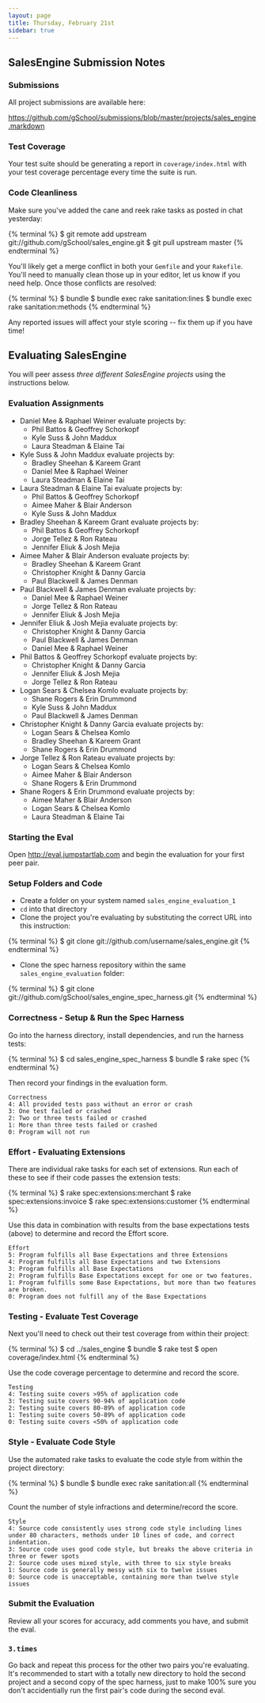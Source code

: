 ```yaml
---
layout: page
title: Thursday, February 21st
sidebar: true
---
```


## SalesEngine Submission Notes

### Submissions

All project submissions are available here:

https://github.com/gSchool/submissions/blob/master/projects/sales_engine.markdown

### Test Coverage

Your test suite should be generating a report in `coverage/index.html` with your test coverage percentage every time the suite is run.

### Code Cleanliness

Make sure you've added the cane and reek rake tasks as posted in chat yesterday:

{% terminal %}
$ git remote add upstream git://github.com/gSchool/sales_engine.git
$ git pull upstream master
{% endterminal %}

You'll likely get a merge conflict in both your `Gemfile` and your `Rakefile`. You'll need to manually clean those up in your editor, let us know if you need help. Once those conflicts are resolved:

{% terminal %}
$ bundle
$ bundle exec rake sanitation:lines
$ bundle exec rake sanitation:methods
{% endterminal %}

Any reported issues will affect your style scoring -- fix them up if you have time!

## Evaluating SalesEngine

You will peer assess *three different SalesEngine projects* using the instructions below.

### Evaluation Assignments

* Daniel Mee & Raphael Weiner evaluate projects by:
  * Phil Battos & Geoffrey Schorkopf
  * Kyle Suss & John Maddux
  * Laura Steadman & Elaine Tai
* Kyle Suss & John Maddux evaluate projects by:
  * Bradley Sheehan & Kareem Grant
  * Daniel Mee & Raphael Weiner
  * Laura Steadman & Elaine Tai
* Laura Steadman & Elaine Tai evaluate projects by:
  * Phil Battos & Geoffrey Schorkopf
  * Aimee Maher & Blair Anderson
  * Kyle Suss & John Maddux
* Bradley Sheehan & Kareem Grant evaluate projects by:
  * Phil Battos & Geoffrey Schorkopf
  * Jorge Tellez & Ron Rateau
  * Jennifer Eliuk & Josh Mejia
* Aimee Maher & Blair Anderson evaluate projects by:
  * Bradley Sheehan & Kareem Grant
  * Christopher Knight & Danny Garcia
  * Paul Blackwell & James Denman
* Paul Blackwell & James Denman evaluate projects by:
  * Daniel Mee & Raphael Weiner
  * Jorge Tellez & Ron Rateau
  * Jennifer Eliuk & Josh Mejia
* Jennifer Eliuk & Josh Mejia evaluate projects by:
  * Christopher Knight & Danny Garcia
  * Paul Blackwell & James Denman
  * Daniel Mee & Raphael Weiner
* Phil Battos & Geoffrey Schorkopf evaluate projects by:
  * Christopher Knight & Danny Garcia
  * Jennifer Eliuk & Josh Mejia
  * Jorge Tellez & Ron Rateau
* Logan Sears & Chelsea Komlo evaluate projects by:
  * Shane Rogers & Erin Drummond
  * Kyle Suss & John Maddux
  * Paul Blackwell & James Denman
* Christopher Knight & Danny Garcia evaluate projects by:
  * Logan Sears & Chelsea Komlo
  * Bradley Sheehan & Kareem Grant
  * Shane Rogers & Erin Drummond
* Jorge Tellez & Ron Rateau evaluate projects by:
  * Logan Sears & Chelsea Komlo
  * Aimee Maher & Blair Anderson
  * Shane Rogers & Erin Drummond
* Shane Rogers & Erin Drummond evaluate projects by:
  * Aimee Maher & Blair Anderson
  * Logan Sears & Chelsea Komlo
  * Laura Steadman & Elaine Tai

### Starting the Eval

Open http://eval.jumpstartlab.com and begin the evaluation for your first peer pair.

### Setup Folders and Code

* Create a folder on your system named `sales_engine_evaluation_1`
* `cd` into that directory
* Clone the project you're evaluating by substituting the correct URL into this instruction:

{% terminal %}
$ git clone git://github.com/username/sales_engine.git
{% endterminal %}

* Clone the spec harness repository within the same `sales_engine_evaluation` folder:

{% terminal %}
$ git clone git://github.com/gSchool/sales_engine_spec_harness.git
{% endterminal %}

### Correctness - Setup & Run the Spec Harness

Go into the harness directory, install dependencies, and run the harness tests:

{% terminal %}
$ cd sales_engine_spec_harness
$ bundle
$ rake spec
{% endterminal %}

Then record your findings in the evaluation form.

```plain
Correctness
4: All provided tests pass without an error or crash
3: One test failed or crashed
2: Two or three tests failed or crashed
1: More than three tests failed or crashed
0: Program will not run
```

### Effort - Evaluating Extensions

There are individual rake tasks for each set of extensions. Run each of these to see if their code passes the extension tests:

{% terminal %}
$ rake spec:extensions:merchant
$ rake spec:extensions:invoice
$ rake spec:extensions:customer
{% endterminal %}

Use this data in combination with results from the base expectations tests (above) to determine and record the Effort score.

```plain
Effort
5: Program fulfills all Base Expectations and three Extensions
4: Program fulfills all Base Expectations and two Extensions
3: Program fulfills all Base Expectations
2: Program fulfills Base Expectations except for one or two features.
1: Program fulfills some Base Expectations, but more than two features are broken.
0: Program does not fulfill any of the Base Expectations
```

### Testing - Evaluate Test Coverage

Next you'll need to check out their test coverage from within their project:

{% terminal %}
$ cd ../sales_engine
$ bundle
$ rake test
$ open coverage/index.html
{% endterminal %}

Use the code coverage percentage to determine and record the score.

```plain
Testing
4: Testing suite covers >95% of application code
3: Testing suite covers 90-94% of application code
2: Testing suite covers 80-89% of application code
1: Testing suite covers 50-89% of application code
0: Testing suite covers <50% of application code
```

### Style - Evaluate Code Style

Use the automated rake tasks to evaluate the code style from within the project directory:

{% terminal %}
$ bundle
$ bundle exec rake sanitation:all
{% endterminal %}

Count the number of style infractions and determine/record the score.

```plain
Style
4: Source code consistently uses strong code style including lines under 80 characters, methods under 10 lines of code, and correct indentation.
3: Source code uses good code style, but breaks the above criteria in three or fewer spots
2: Source code uses mixed style, with three to six style breaks
1: Source code is generally messy with six to twelve issues
0: Source code is unacceptable, containing more than twelve style issues
```

### Submit the Evaluation

Review all your scores for accuracy, add comments you have, and submit the eval.

### `3.times`

Go back and repeat this process for the other two pairs you're evaluating. It's recommended to start with a totally new directory to hold the second project and a second copy of the spec harness, just to make 100% sure you don't accidentially run the first pair's code during the second eval.
